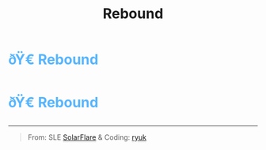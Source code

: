 ﻿---
lang: en-US
title: Rebound
prev: Onbound
next: 
---
# <font color=#56b5ff>ðŸ€ <b>Rebound</b></font> <Badge text="Guesser" type="tip" vertical="middle"/>
# <font color=#56b5ff>ðŸ€ <b>Rebound</b></font> <Badge text="Guesser" type="tip" vertical="middle"/>
---

> From: SLE [SolarFlare](#) & Coding: [ryuk](#)

